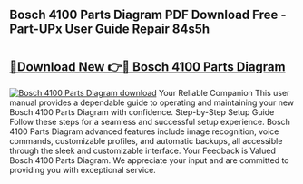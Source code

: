 ## Bosch 4100 Parts Diagram PDF Download Free - Part-UPx User Guide Repair 84s5h

# <h2><a href="http://dflc0hc.blite.top/?on=Bosch+4100+Parts+Diagram">🔗Download New 👉🔴 Bosch 4100 Parts Diagram</a></h2>

[![Bosch 4100 Parts Diagram download](https://i.imgur.com/lujVjoI.png)](http://dflc0hc.blite.top/?on=Bosch+4100+Parts+Diagram)
Your Reliable Companion This user manual provides a dependable guide to operating and maintaining your new Bosch 4100 Parts Diagram with confidence. Step-by-Step Setup Guide Follow these steps for a seamless and successful setup experience. Bosch 4100 Parts Diagram advanced features include image recognition, voice commands, customizable profiles, and automatic backups, all accessible through the sleek and customizable interface. Your Feedback is Valued Bosch 4100 Parts Diagram. We appreciate your input and are committed to providing you with exceptional service.
